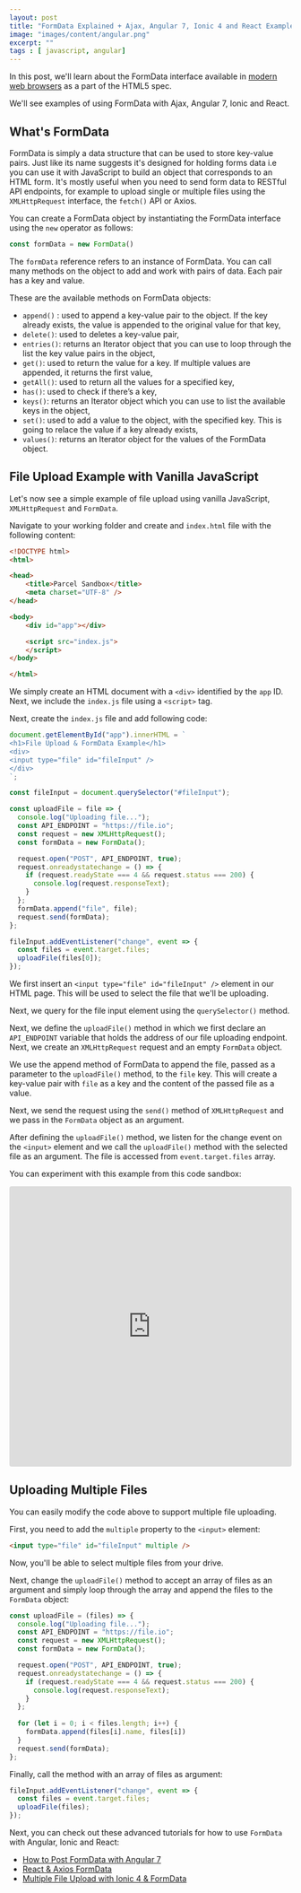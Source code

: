 ```yaml
---
layout: post
title: "FormData Explained + Ajax, Angular 7, Ionic 4 and React Examples"
image: "images/content/angular.png"
excerpt: "" 
tags : [ javascript, angular] 
---
```


In this post, we'll learn about the FormData interface available in [modern web browsers](http://caniuse.com/#feat=xhr2) as a part of the HTML5 spec.

We'll see examples of using FormData with Ajax, Angular 7, Ionic and React.

## What's FormData

FormData is simply a data structure that can be used to store key-value pairs. Just like its name suggests it's designed for holding forms data i.e you can use it with JavaScript to build an object that corresponds to an HTML form. It's mostly useful when you need to send form data to RESTful API endpoints, for example to upload single or multiple files using the `XMLHttpRequest` interface, the `fetch()` API or Axios.

You can create a FormData object by instantiating the FormData interface using the `new` operator as follows:

```js
const formData = new FormData()
```

The `formData` reference refers to an instance of FormData. You can call many methods on the object to add and work with pairs of data. Each pair has a key and value.

These are the available methods on FormData objects:

-   `append()` : used to append a key-value pair to the object. If the key already exists, the value is appended to the original value for that key,
-   `delete()`: used to  deletes a key-value pair,
-   `entries()`: returns an Iterator object that you can use to loop through the list the key value pairs in the object,
-   `get()`: used to return the value for a key. If multiple values are appended, it returns the first value,
-   `getAll()`: used  to return all the values for a specified key,
-   `has()`: used to check if there’s a key,
-   `keys()`: returns an Iterator object which you can use to list the available keys in the object,
-   `set()`:  used to add a value to the object, with the specified key. This is going to relace the value if a key already exists,
-   `values()`:  returns an Iterator object for the values of the FormData object.


## File Upload Example with Vanilla JavaScript

Let's now see a simple example of file upload using vanilla JavaScript, `XMLHttpRequest` and `FormData`. 

Navigate to your working folder and create and `index.html` file with the following content:

```html
<!DOCTYPE html>
<html>

<head>
	<title>Parcel Sandbox</title>
	<meta charset="UTF-8" />
</head>

<body>
	<div id="app"></div>

	<script src="index.js">
	</script>
</body>

</html>
```

We simply create an HTML document with a `<div>` identified by the `app` ID. Next, we include the `index.js` file using a `<script>` tag. 

Next, create the `index.js` file and add following code:
 
```js
document.getElementById("app").innerHTML = `
<h1>File Upload & FormData Example</h1>
<div>
<input type="file" id="fileInput" />
</div>
`;

const fileInput = document.querySelector("#fileInput");

const uploadFile = file => {
  console.log("Uploading file...");
  const API_ENDPOINT = "https://file.io";
  const request = new XMLHttpRequest();
  const formData = new FormData();

  request.open("POST", API_ENDPOINT, true);
  request.onreadystatechange = () => {
    if (request.readyState === 4 && request.status === 200) {
      console.log(request.responseText);
    }
  };
  formData.append("file", file);
  request.send(formData);
};

fileInput.addEventListener("change", event => {
  const files = event.target.files;
  uploadFile(files[0]);
});
```

We first insert an `<input type="file" id="fileInput" />` element in our HTML page. This will be used to select the file that we'll be uploading.

Next, we query for  the file input element using the `querySelector()` method.

Next, we define the `uploadFile()` method in which we first declare an  `API_ENDPOINT` variable that holds the address of our file uploading endpoint. Next, we create an `XMLHttpRequest` request and an empty `FormData` object. 

We use the append method of FormData to append the file, passed as a parameter to the `uploadFile()` method, to the `file` key. This will create a key-value pair with `file` as a key and the content of the passed file as a value.

Next, we send the request using the `send()` method of `XMLHttpRequest` and we pass in the `FormData` object as an argument.

After defining the `uploadFile()` method, we listen for the change event on the `<input>` element and we call the  `uploadFile()` method with the selected file as an argument. The file is accessed from `event.target.files` array.

You can experiment with this example from this code sandbox:

<iframe src="https://codesandbox.io/embed/charming-water-7lzuw?fontsize=14" title="formdata-file-upload-example" allow="geolocation; microphone; camera; midi; vr; accelerometer; gyroscope; payment; ambient-light-sensor; encrypted-media" style="width:100%; height:500px; border:0; border-radius: 4px; overflow:hidden;" sandbox="allow-modals allow-forms allow-popups allow-scripts allow-same-origin"></iframe>

## Uploading Multiple Files

You can easily modify the code above to support multiple file uploading. 

First, you need to add the `multiple` property to the `<input>` element:

```html
<input type="file" id="fileInput" multiple />
```

Now, you'll be able to select multiple files from your drive. 

Next, change the `uploadFile()` method to accept an array of files as an argument and simply loop through the array and append the files to the `FormData` object:

```js
const uploadFile = (files) => {
  console.log("Uploading file...");
  const API_ENDPOINT = "https://file.io";
  const request = new XMLHttpRequest();
  const formData = new FormData();

  request.open("POST", API_ENDPOINT, true);
  request.onreadystatechange = () => {
    if (request.readyState === 4 && request.status === 200) {
      console.log(request.responseText);
    }
  };
  
  for (let i = 0; i < files.length; i++) {
    formData.append(files[i].name, files[i])
  }
  request.send(formData);
};
```

Finally, call the method with an array of files as argument:

```js
fileInput.addEventListener("change", event => {
  const files = event.target.files;
  uploadFile(files);
});
```


Next, you can check out these advanced tutorials for how to use `FormData` with Angular, Ionic and React:

- [How to Post FormData with Angular 7](https://www.techiediaries.com/angular-formdata/)
- [React & Axios FormData](https://www.techiediaries.com/react-formdata-file-upload-multipart-form-tutorial/)
- [Multiple File Upload with Ionic 4 & FormData](https://www.techiediaries.com/ionic-formdata-multiple-file-upload-tutorial/)



